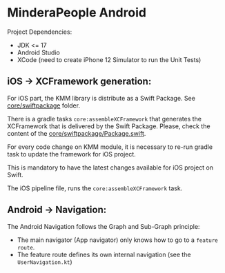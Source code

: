 # MinderaPeople Android

Project Dependencies:
- JDK <= 17
- Android Studio
- XCode (need to create iPhone 12 Simulator to run the Unit Tests)

## iOS -> XCFramework generation:

For iOS part, the KMM library is distribute as a Swift Package.
See [core/swiftpackage](./core/swiftpackage) folder. 

There is a gradle tasks `core:assembleXCFramework` that generates the XCFramework that is delivered by the Swift Package.
Please, check the content of the [core/swiftpackage/Package.swift](./core/swiftpackage/Package.swift).

For every code change on KMM module, it is necessary to re-run gradle task to update the framework for iOS project.

This is mandatory to have the latest changes available for iOS project on Swift.

The iOS pipeline file, runs the `core:assembleXCFramework` task.

## Android -> Navigation:

The Android Navigation follows the Graph and Sub-Graph principle:
- The main navigator (App navigator) only knows how to go to a `feature route`.
- The feature route defines its own internal navigation (see the `UserNavigation.kt`)
